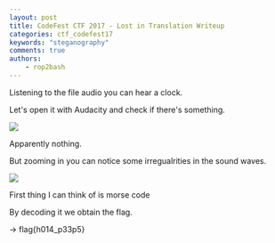 ```yaml
---
layout: post
title: CodeFest CTF 2017 - Lost in Translation Writeup
categories: ctf_codefest17
keywords: "steganography"
comments: true
authors:
    - rop2bash
---
```


Listening to the file audio you can hear a clock.

Let's open it with Audacity and check if there's something.

<img class="medium_img" src="{{ site-url }}/assets/codefest17/kappa.png">

Apparently nothing.

But zooming in you can notice some irregualrities in the sound waves.

<img src="{{ site-url }}/assets/codefest17/kappa2.png">

First thing I can think of is morse code

By decoding it we obtain the flag.

-> flag{h014_p33p5}
